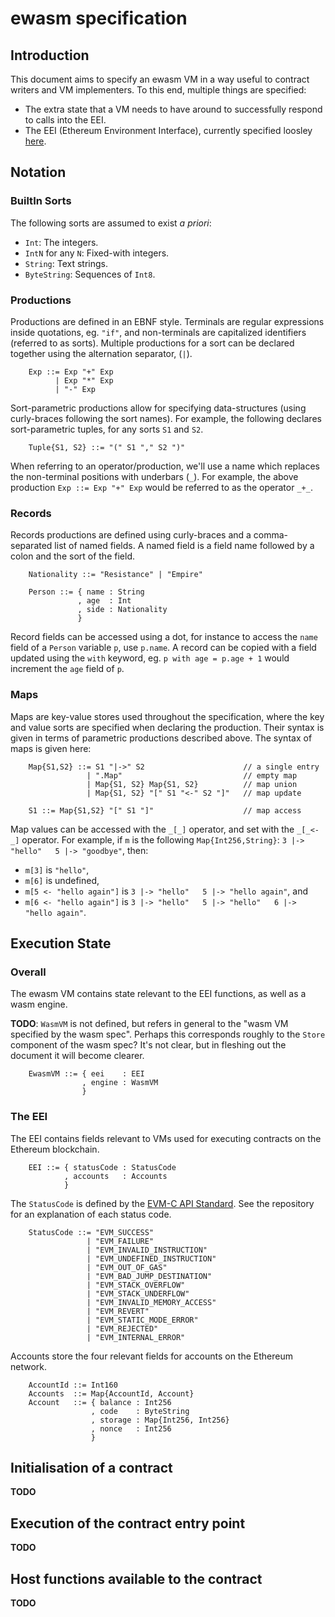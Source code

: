 ewasm specification
===================

Introduction
------------

This document aims to specify an ewasm VM in a way useful to contract writers and VM implementers.
To this end, multiple things are specified:

-   The extra state that a VM needs to have around to successfully respond to calls into the EEI.
-   The EEI (Ethereum Environment Interface), currently specified loosley [here](eth_interface.md).

Notation
--------

### BuiltIn Sorts

The following sorts are assumed to exist *a priori*:

-   `Int`: The integers.
-   `IntN` for any `N`: Fixed-with integers.
-   `String`: Text strings.
-   `ByteString`: Sequences of `Int8`.

### Productions

Productions are defined in an EBNF style.
Terminals are regular expressions inside quotations, eg. `"if"`, and non-terminals are capitalized identifiers (referred to as sorts).
Multiple productions for a sort can be declared together using the alternation separator, (`|`).

```
    Exp ::= Exp "+" Exp
          | Exp "*" Exp
          | "-" Exp
```

Sort-parametric productions allow for specifying data-structures (using curly-braces following the sort names).
For example, the following declares sort-parametric tuples, for any sorts `S1` and `S2`.

```
    Tuple{S1, S2} ::= "(" S1 "," S2 ")"
```

When referring to an operator/production, we'll use a name which replaces the non-terminal positions with underbars (`_`).
For example, the above production `Exp ::= Exp "+" Exp` would be referred to as the operator `_+_`.

### Records

Records productions are defined using curly-braces and a comma-separated list of named fields.
A named field is a field name followed by a colon and the sort of the field.

```
    Nationality ::= "Resistance" | "Empire"

    Person ::= { name : String
               , age  : Int
               , side : Nationality
               }
```

Record fields can be accessed using a dot, for instance to access the `name` field of a `Person` variable `p`, use `p.name`.
A record can be copied with a field updated using the `with` keyword, eg. `p with age = p.age + 1` would increment the `age` field of `p`.

### Maps

Maps are key-value stores used throughout the specification, where the key and value sorts are specified when declaring the production.
Their syntax is given in terms of parametric productions described above.
The syntax of maps is given here:

```
    Map{S1,S2} ::= S1 "|->" S2                      // a single entry
                 | ".Map"                           // empty map
                 | Map{S1, S2} Map{S1, S2}          // map union
                 | Map{S1, S2} "[" S1 "<-" S2 "]"   // map update

    S1 ::= Map{S1,S2} "[" S1 "]"                    // map access
```

Map values can be accessed with the `_[_]` operator, and set with the `_[_<-_]` operator.
For example, if `m` is the following `Map{Int256,String}`: `3 |-> "hello"   5 |-> "goodbye"`, then:

-   `m[3]` is `"hello"`,
-   `m[6]` is undefined,
-   `m[5 <- "hello again"]` is `3 |-> "hello"   5 |-> "hello again"`, and
-   `m[6 <- "hello again"]` is `3 |-> "hello"   5 |-> "hello"   6 |-> "hello again"`.

Execution State
---------------

### Overall

The ewasm VM contains state relevant to the EEI functions, as well as a wasm engine.

**TODO**: `WasmVM` is not defined, but refers in general to the "wasm VM specified by the wasm spec".
          Perhaps this corresponds roughly to the `Store` component of the wasm spec?
          It's not clear, but in fleshing out the document it will become clearer.

```
    EwasmVM ::= { eei    : EEI
                , engine : WasmVM
                }
```

### The EEI

The EEI contains fields relevant to VMs used for executing contracts on the Ethereum blockchain.

```
    EEI ::= { statusCode : StatusCode
            , accounts   : Accounts
            }
```

The `StatusCode` is defined by the [EVM-C API Standard](https://github.com/ethereum/evmc).
See the repository for an explanation of each status code.

```
    StatusCode ::= "EVM_SUCCESS"
                 | "EVM_FAILURE"
                 | "EVM_INVALID_INSTRUCTION"
                 | "EVM_UNDEFINED_INSTRUCTION"
                 | "EVM_OUT_OF_GAS"
                 | "EVM_BAD_JUMP_DESTINATION"
                 | "EVM_STACK_OVERFLOW"
                 | "EVM_STACK_UNDERFLOW"
                 | "EVM_INVALID_MEMORY_ACCESS"
                 | "EVM_REVERT"
                 | "EVM_STATIC_MODE_ERROR"
                 | "EVM_REJECTED"
                 | "EVM_INTERNAL_ERROR"
```

Accounts store the four relevant fields for accounts on the Ethereum network.

```
    AccountId ::= Int160
    Accounts  ::= Map{AccountId, Account}
    Account   ::= { balance : Int256
                  , code    : ByteString
                  , storage : Map{Int256, Int256}
                  , nonce   : Int256
                  }
```

Initialisation of a contract
----------------------------

**TODO**

Execution of the contract entry point
-------------------------------------

**TODO**

Host functions available to the contract
----------------------------------------

**TODO**

